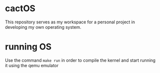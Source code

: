 # cactOS
This repository serves as my workspace for a personal project in developing my own operating system.

# running OS
Use the command `make run` in order to compile the kernel and start running it using the qemu emulator
